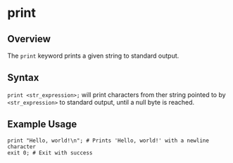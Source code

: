 # print
## Overview
The `print` keyword prints a given string to standard output.
## Syntax
`print <str_expression>;` will print characters from ther string pointed to by `<str_expression>` to standard output, until a null byte is reached.
## Example Usage
```
print "Hello, world!\n"; # Prints 'Hello, world!' with a newline character
exit 0; # Exit with success
```